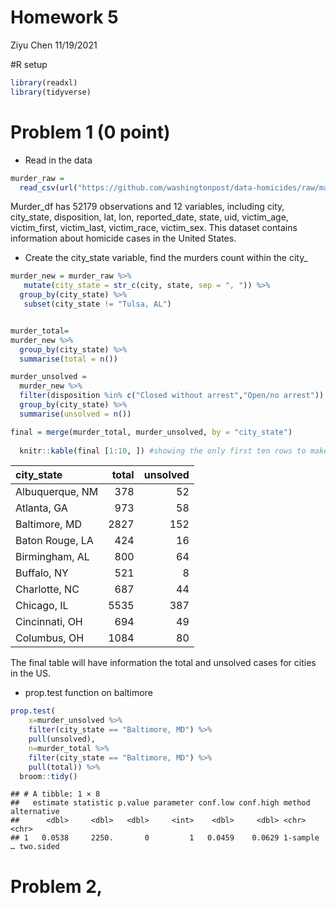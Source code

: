 Homework 5
================
Ziyu Chen
11/19/2021

\#R setup

``` r
library(readxl)
library(tidyverse)
```

# Problem 1 (0 point)

-   Read in the data

``` r
murder_raw = 
  read_csv(url("https://github.com/washingtonpost/data-homicides/raw/master/homicide-data.csv")) 
```

Murder\_df has 52179 observations and 12 variables, including city,
city\_state, disposition, lat, lon, reported\_date, state, uid,
victim\_age, victim\_first, victim\_last, victim\_race, victim\_sex.
This dataset contains information about homicide cases in the United
States.

-   Create the city\_state variable, find the murders count within the
    city\_

``` r
murder_new = murder_raw %>%
   mutate(city_state = str_c(city, state, sep = ", ")) %>%
  group_by(city_state) %>%
   subset(city_state != "Tulsa, AL")


murder_total=
murder_new %>%
  group_by(city_state) %>%
  summarise(total = n())

murder_unsolved =
  murder_new %>%
  filter(disposition %in% c("Closed without arrest","Open/no arrest")) %>%
  group_by(city_state) %>%
  summarise(unsolved = n())

final = merge(murder_total, murder_unsolved, by = "city_state")
  
  knitr::kable(final [1:10, ]) #showing the only first ten rows to make sure that the data are correct
```

| city\_state     | total | unsolved |
|:----------------|------:|---------:|
| Albuquerque, NM |   378 |       52 |
| Atlanta, GA     |   973 |       58 |
| Baltimore, MD   |  2827 |      152 |
| Baton Rouge, LA |   424 |       16 |
| Birmingham, AL  |   800 |       64 |
| Buffalo, NY     |   521 |        8 |
| Charlotte, NC   |   687 |       44 |
| Chicago, IL     |  5535 |      387 |
| Cincinnati, OH  |   694 |       49 |
| Columbus, OH    |  1084 |       80 |

The final table will have information the total and unsolved cases for
cities in the US.

-   prop.test function on baltimore

``` r
prop.test(
    x=murder_unsolved %>% 
    filter(city_state == "Baltimore, MD") %>%
    pull(unsolved),
    n=murder_total %>%
    filter(city_state == "Baltimore, MD") %>%
    pull(total)) %>%
  broom::tidy()                
```

    ## # A tibble: 1 × 8
    ##   estimate statistic p.value parameter conf.low conf.high method     alternative
    ##      <dbl>     <dbl>   <dbl>     <int>    <dbl>     <dbl> <chr>      <chr>      
    ## 1   0.0538     2250.       0         1   0.0459    0.0629 1-sample … two.sided

# Problem 2,
